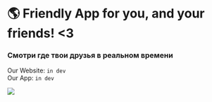 # 🌎 Friendly App for you, and your friends! <3

### Смотри где твои друзья в реальном времени

Our Website: `in dev`\
Our App: `in dev`

![](https://discord.com/assets/a188414ce83f2454b9d71a47c3d95909.svg)


